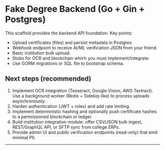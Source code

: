 # Fake Degree Backend (Go + Gin + Postgres)


This scaffold provides the backend API foundation. Key points:


- Upload certificates (files) and persist metadata in Postgres.
- Webhook endpoint to receive AI/ML verification JSON from your friend.
- Basic institution bulk upload.
- Stubs for OCR and blockchain which you must implement/integrate.
- Use GORM migrations or SQL file to bootstrap schema.


## Next steps (recommended)
1. Implement OCR integration (Tesseract, Google Vision, AWS Textract). Use a background worker (Redis + Sidekiq-like) to process uploads asynchronously.
2. Harden authentication (JWT + roles) and add rate limiting.
3. Implement deterministic hashing and optionally push certificate hashes to a permissioned blockchain or ledger.
4. Build institution integration module: offer CSV/JSON bulk ingest, REST/GraphQL API, or SFTP sync from college ERPs.
5. Provide admin UI and public verification endpoints (read-only) that emit minimal PII.


---